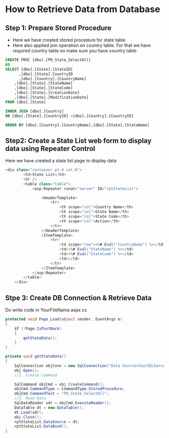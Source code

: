 # How to Retrieve Data from Database

## Step 1: Prepare Stored Procedure
- Here we have created stored procedure for state table
- Here also applied join operation on country table. For that we have required country table so make sure you have country table
```sql
CREATE PROC [dbo].[PR_State_SelectAll]
AS
SELECT [dbo].[State].[StateID]
	  ,[dbo].[State].CountryID
	  ,[dbo].[Country].[CountryName]
    ,[dbo].[State].[StateName]
    ,[dbo].[State].[StateCode]
    ,[dbo].[State].[CreationDate]
    ,[dbo].[State].[ModificationDate]
FROM [dbo].[State]

INNER JOIN [dbo].[Country]
ON [dbo].[State].[CountryID] =[dbo].[Country].[CountryID]

ORDER BY [dbo].[Country].[CountryName],[dbo].[State].[StateName]
```

## Step2: Create a State List web form to display data using Repeater Control
Here we have created a state list page to display data
```csharp
<div class="container pt-4 col-6">
        <h3>State List</h3>
        <hr />
        <table class="table">
            <asp:Repeater runat="server" ID="rptStateList">

                <HeaderTemplate>
                    <tr>
                        <th scope="col">Country Name</th>
                        <th scope="col">State Name</th>
                        <th scope="col">State Code</th>
                        <th scope="col">Action</th>
                    </tr>
                </HeaderTemplate>
                <ItemTemplate>
                    <tr>
                        <td scope="row"><%# Eval("CountryName") %></td>
                        <td><%# Eval("StateName") %></td>
                        <td><%# Eval("StateCode") %></td>
                        <td></td>
                    </tr>
                </ItemTemplate>
            </asp:Repeater>
        </table>
    </div>
```
## Stpe 3: Create DB Connection & Retrieve Data 
Do write code in YourFileName.aspx.cs
```csharp
protected void Page_Load(object sender, EventArgs e)
{
    if (!Page.IsPostBack)
    {
        getStateData();
    }
}

private void getStateData()
{
    SqlConnection objConn = new SqlConnection("Data Source=YourSQLServerName; Initial Catalog=YourDBName; Integrated Security=true;");
    obj.Open();
    //2. Create Commond

    SqlCommand objCmd = obj.CreateCommand();
    objCmd.CommandType = CommandType.StoredProcedure;
    objCmd.CommandText = "PR_State_SelectAll";
    //3. Read Data
    SqlDataReader sdr = objCmd.ExecuteReader();
    DataTable dt = new DataTable();
    dt.Load(sdr);
    obj.Close();
    rptStateList.DataSource = dt;
    rptStateList.DataBind();
}
```
